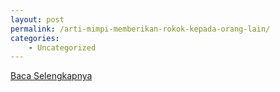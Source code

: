 ```yaml
---
layout: post
permalink: /arti-mimpi-memberikan-rokok-kepada-orang-lain/
categories:
    - Uncategorized
---
```


[Baca Selengkapnya](/04)